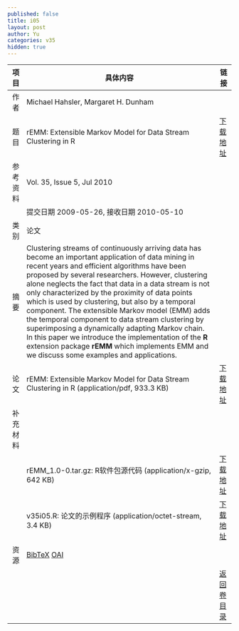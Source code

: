 ```yaml
---
published: false
title: i05
layout: post
author: Yu
categories: v35
hidden: true
---
```


| 项目 | 具体内容 | 链接 |
|---:|---|---|
| 作者 | Michael Hahsler, Margaret H. Dunham| |
| 题目 |rEMM: Extensible Markov Model for Data Stream Clustering in R | [下载地址](http://www.jstatsoft.org/v35/i05/paper) |
| 参考资料 |Vol. 35, Issue 5, Jul 2010 | |
| | 提交日期 2009-05-26, 接收日期 2010-05-10| | 
| 类别 | 论文| |
| 摘要 | Clustering streams of continuously arriving data has become an important application of data mining in recent years and efficient algorithms have been proposed by several researchers. However, clustering alone neglects the fact that data in a data stream is not only characterized by the proximity of data points which is used by clustering, but also by a temporal component. The extensible Markov model (EMM) adds the temporal component to data stream clustering by superimposing a dynamically adapting Markov chain. In this paper we introduce the implementation of the <b>R</b> extension package <b>rEMM</b> which implements EMM and we discuss some examples and applications.| |
| 论文 | rEMM: Extensible Markov Model for Data Stream Clustering in R  (application/pdf, 933.3 KB)| [下载地址](http://www.jstatsoft.org/v35/i05/paper) |
| 补充材料 | | |
| |rEMM_1.0-0.tar.gz: R软件包源代码  (application/x-gzip, 642 KB)|  [下载地址](http://www.jstatsoft.org/v35/i05/supp/1) |
| |v35i05.R: 论文的示例程序  (application/octet-stream, 3.4 KB)|  [下载地址](http://www.jstatsoft.org/v35/i05/supp/2) |
| 资源 | [BibTeX](http://www.jstatsoft.org/v35/i05/bibtex) [OAI](http://www.jstatsoft.org/oai?verb=GetRecord&identifier=oai.jstatsoft/v35/i05&prefix=oai_dc)| |
| |  | [返回卷目录]({{site.baseurl}}/volume/v35.html) |